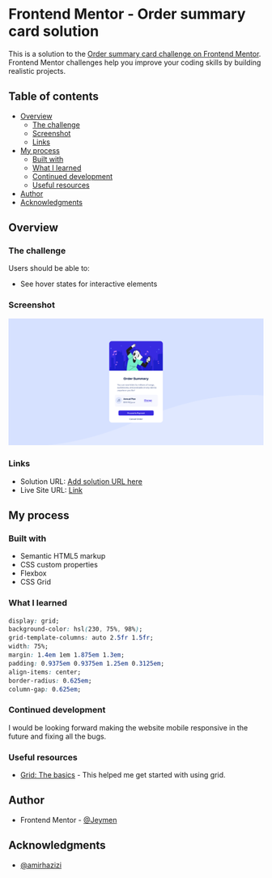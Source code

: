 # Frontend Mentor - Order summary card solution

This is a solution to the [Order summary card challenge on Frontend Mentor](https://www.frontendmentor.io/challenges/order-summary-component-QlPmajDUj). Frontend Mentor challenges help you improve your coding skills by building realistic projects.

## Table of contents

- [Overview](#overview)
  - [The challenge](#the-challenge)
  - [Screenshot](#screenshot)
  - [Links](#links)
- [My process](#my-process)
  - [Built with](#built-with)
  - [What I learned](#what-i-learned)
  - [Continued development](#continued-development)
  - [Useful resources](#useful-resources)
- [Author](#author)
- [Acknowledgments](#acknowledgments)

## Overview

### The challenge

Users should be able to:

- See hover states for interactive elements

### Screenshot

![](./images/Screenshot.png)

### Links

- Solution URL: [Add solution URL here](https://your-solution-url.com)
- Live Site URL: [Link](https://order-summary-component-jeymen.vercel.app/)

## My process

### Built with

- Semantic HTML5 markup
- CSS custom properties
- Flexbox
- CSS Grid

### What I learned

```css
display: grid;
background-color: hsl(230, 75%, 98%);
grid-template-columns: auto 2.5fr 1.5fr;
width: 75%;
margin: 1.4em 1em 1.875em 1.3em;
padding: 0.9375em 0.9375em 1.25em 0.3125em;
align-items: center;
border-radius: 0.625em;
column-gap: 0.625em;
```

### Continued development

I would be looking forward making the website mobile responsive in the future and fixing all the bugs.

### Useful resources

- [Grid: The basics](https://developer.mozilla.org/en-US/docs/Web/CSS/CSS_Grid_Layout/Basic_Concepts_of_Grid_Layout) - This helped me get started with using grid.

## Author

- Frontend Mentor - [@Jeymen](https://www.frontendmentor.io/profile/Jeymen)

## Acknowledgments

- [@amirhazizi](https://github.com/amirhazizi)
